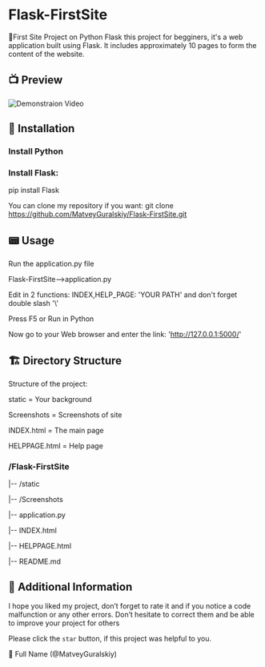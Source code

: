 # Flask-FirstSite
🚀First Site Project on Python Flask this project for begginers, it's a web application built using Flask. It includes approximately 10 pages to form the content of the website.

## 📺 Preview

![[Demonstraion Video](https://img.youtube.com/vi/xGXY5STkIak/maxresdefault.jpg)](https://www.youtube.com/watch?v=xGXY5STkIak)


## 👀 Installation
### Install Python
### Install Flask:
pip install Flask

You can clone my repository if you want:
git clone https://github.com/MatveyGuralskiy/Flask-FirstSite.git


## 📟 Usage
Run the application.py file

Flask-FirstSite-->application.py

Edit in 2 functions: INDEX,HELP_PAGE: 'YOUR PATH' and don't forget double slash '\\'

Press F5 or Run in Python

Now go to your Web browser and enter the link:
'http://127.0.0.1:5000/'

## 🏗️ Directory Structure

Structure of the project:

static = Your background

Screenshots = Screenshots of site

INDEX.html = The main page

HELPPAGE.html = Help page

### /Flask-FirstSite

 |-- /static

 |-- /Screenshots
       
 |-- application.py
       
 |-- INDEX.html

 |-- HELPPAGE.html
       
 |-- README.md
       
## 📢 Additional Information
I hope you liked my project, don’t forget to rate it and if you notice a code malfunction or any other errors.
Don’t hesitate to correct them and be able to improve your project for others

Please click the `star` button, if this project was helpful to you.

🔴 Full Name (@MatveyGuralskiy)

